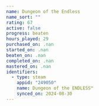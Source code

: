```yaml
---
name: Dungeon of the Endless
name_sort: ""
rating: 67
active: false
progress: beaten
hours_played: 29
purchased_on: .nan
started_on: .nan
beaten_on: .nan
completed_on: .nan
mastered_on: .nan
identifiers:
  - type: steam
    appid: "249050"
    name: Dungeon of the ENDLESS™
    synced_on: 2024-08-30
---
```

